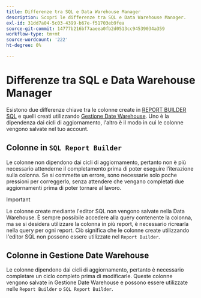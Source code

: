 ```yaml
---
title: Differenze tra SQL e Data Warehouse Manager
description: Scopri le differenze tra SQL e Data Warehouse Manager.
exl-id: 31dd7a04-5c03-4399-b67e-f51703eb9fea
source-git-commit: 14777b216bf7aaeea0fb2d0513cc94539034a359
workflow-type: tm+mt
source-wordcount: '222'
ht-degree: 0%

---
```


# Differenze tra SQL e Data Warehouse Manager

Esistono due differenze chiave tra le colonne create in [REPORT BUILDER SQL](../dev-reports/sql-rpt-bldr.md) e quelli creati utilizzando [Gestione Date Warehouse](../data-warehouse-mgr/creating-calculated-columns.md). Uno è la dipendenza dai cicli di aggiornamento, l&#39;altro è il modo in cui le colonne vengono salvate nel tuo account.

## Colonne in `SQL Report Builder`

Le colonne non dipendono dai cicli di aggiornamento, pertanto non è più necessario attenderne il completamento prima di poter eseguire l’iterazione sulla colonna. Se si commette un errore, sono necessarie solo poche pressioni per correggerlo, senza attendere che vengano completati due aggiornamenti prima di poter tornare al lavoro.

>[!IMPORTANT]
>
>Le colonne create mediante l&#39;editor SQL non vengono salvate nella Data Warehouse. È sempre possibile accedere alla query contenente la colonna, ma se si desidera utilizzare la colonna in più report, è necessario ricrearla nella query per ogni report. Ciò significa che le colonne create utilizzando l&#39;editor SQL non possono essere utilizzate nel `Report Builder`.

## Colonne in Gestione Date Warehouse

Le colonne dipendono dai cicli di aggiornamento, pertanto è necessario completare un ciclo completo prima di modificarle. Queste colonne vengono salvate in Gestione Date Warehouse e possono essere utilizzate nelle `Report Builder` o `SQL Report Builder`.
